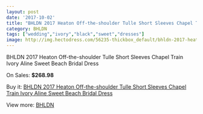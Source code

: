 ```yaml
---
layout: post
date: '2017-10-02'
title: "BHLDN 2017 Heaton Off-the-shoulder Tulle Short Sleeves Chapel Train Ivory Aline Sweet Beach Bridal Dress"
category: BHLDN
tags: ["wedding","ivory","black","sweet","dresses"]
image: http://img.hectodress.com/56235-thickbox_default/bhldn-2017-heaton-off-the-shoulder-tulle-short-sleeves-chapel-train-ivory-aline-sweet-beach-bridal-dress.jpg
---
```

BHLDN 2017 Heaton Off-the-shoulder Tulle Short Sleeves Chapel Train Ivory Aline Sweet Beach Bridal Dress

On Sales: **$268.98**
<a href="https://www.hectodress.com/bhldn/17570-bhldn-2017-heaton-off-the-shoulder-tulle-short-sleeves-chapel-train-ivory-aline-sweet-beach-bridal-dress.html"><amp-img layout="responsive" width="600" height="600" src="//img.hectodress.com/56235-thickbox_default/bhldn-2017-heaton-off-the-shoulder-tulle-short-sleeves-chapel-train-ivory-aline-sweet-beach-bridal-dress.jpg" alt="BHLDN 2017 Heaton Off-the-shoulder Tulle Short Sleeves Chapel Train Ivory Aline Sweet Beach Bridal Dress 0" /></a>
<a href="https://www.hectodress.com/bhldn/17570-bhldn-2017-heaton-off-the-shoulder-tulle-short-sleeves-chapel-train-ivory-aline-sweet-beach-bridal-dress.html"><amp-img layout="responsive" width="600" height="600" src="//img.hectodress.com/56242-thickbox_default/bhldn-2017-heaton-off-the-shoulder-tulle-short-sleeves-chapel-train-ivory-aline-sweet-beach-bridal-dress.jpg" alt="BHLDN 2017 Heaton Off-the-shoulder Tulle Short Sleeves Chapel Train Ivory Aline Sweet Beach Bridal Dress 1" /></a>
<a href="https://www.hectodress.com/bhldn/17570-bhldn-2017-heaton-off-the-shoulder-tulle-short-sleeves-chapel-train-ivory-aline-sweet-beach-bridal-dress.html"><amp-img layout="responsive" width="600" height="600" src="//img.hectodress.com/56241-thickbox_default/bhldn-2017-heaton-off-the-shoulder-tulle-short-sleeves-chapel-train-ivory-aline-sweet-beach-bridal-dress.jpg" alt="BHLDN 2017 Heaton Off-the-shoulder Tulle Short Sleeves Chapel Train Ivory Aline Sweet Beach Bridal Dress 2" /></a>
<a href="https://www.hectodress.com/bhldn/17570-bhldn-2017-heaton-off-the-shoulder-tulle-short-sleeves-chapel-train-ivory-aline-sweet-beach-bridal-dress.html"><amp-img layout="responsive" width="600" height="600" src="//img.hectodress.com/56240-thickbox_default/bhldn-2017-heaton-off-the-shoulder-tulle-short-sleeves-chapel-train-ivory-aline-sweet-beach-bridal-dress.jpg" alt="BHLDN 2017 Heaton Off-the-shoulder Tulle Short Sleeves Chapel Train Ivory Aline Sweet Beach Bridal Dress 3" /></a>
<a href="https://www.hectodress.com/bhldn/17570-bhldn-2017-heaton-off-the-shoulder-tulle-short-sleeves-chapel-train-ivory-aline-sweet-beach-bridal-dress.html"><amp-img layout="responsive" width="600" height="600" src="//img.hectodress.com/56239-thickbox_default/bhldn-2017-heaton-off-the-shoulder-tulle-short-sleeves-chapel-train-ivory-aline-sweet-beach-bridal-dress.jpg" alt="BHLDN 2017 Heaton Off-the-shoulder Tulle Short Sleeves Chapel Train Ivory Aline Sweet Beach Bridal Dress 4" /></a>
<a href="https://www.hectodress.com/bhldn/17570-bhldn-2017-heaton-off-the-shoulder-tulle-short-sleeves-chapel-train-ivory-aline-sweet-beach-bridal-dress.html"><amp-img layout="responsive" width="600" height="600" src="//img.hectodress.com/56238-thickbox_default/bhldn-2017-heaton-off-the-shoulder-tulle-short-sleeves-chapel-train-ivory-aline-sweet-beach-bridal-dress.jpg" alt="BHLDN 2017 Heaton Off-the-shoulder Tulle Short Sleeves Chapel Train Ivory Aline Sweet Beach Bridal Dress 5" /></a>
<a href="https://www.hectodress.com/bhldn/17570-bhldn-2017-heaton-off-the-shoulder-tulle-short-sleeves-chapel-train-ivory-aline-sweet-beach-bridal-dress.html"><amp-img layout="responsive" width="600" height="600" src="//img.hectodress.com/56237-thickbox_default/bhldn-2017-heaton-off-the-shoulder-tulle-short-sleeves-chapel-train-ivory-aline-sweet-beach-bridal-dress.jpg" alt="BHLDN 2017 Heaton Off-the-shoulder Tulle Short Sleeves Chapel Train Ivory Aline Sweet Beach Bridal Dress 6" /></a>
<a href="https://www.hectodress.com/bhldn/17570-bhldn-2017-heaton-off-the-shoulder-tulle-short-sleeves-chapel-train-ivory-aline-sweet-beach-bridal-dress.html"><amp-img layout="responsive" width="600" height="600" src="//img.hectodress.com/56236-thickbox_default/bhldn-2017-heaton-off-the-shoulder-tulle-short-sleeves-chapel-train-ivory-aline-sweet-beach-bridal-dress.jpg" alt="BHLDN 2017 Heaton Off-the-shoulder Tulle Short Sleeves Chapel Train Ivory Aline Sweet Beach Bridal Dress 7" /></a>

Buy it: [BHLDN 2017 Heaton Off-the-shoulder Tulle Short Sleeves Chapel Train Ivory Aline Sweet Beach Bridal Dress](https://www.hectodress.com/bhldn/17570-bhldn-2017-heaton-off-the-shoulder-tulle-short-sleeves-chapel-train-ivory-aline-sweet-beach-bridal-dress.html "BHLDN 2017 Heaton Off-the-shoulder Tulle Short Sleeves Chapel Train Ivory Aline Sweet Beach Bridal Dress")

View more: [BHLDN](https://www.hectodress.com/354-bhldn "BHLDN")